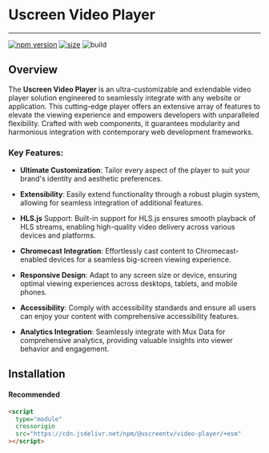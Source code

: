 # Uscreen Video Player
---
[![npm version](https://img.shields.io/npm/v/@uscreentv/video-player?&color=success)](http://npmjs.org/@uscreentv/video-player) 
[![size](https://img.shields.io/bundlephobia/minzip/@uscreentv/video-player?label=size)](https://bundlephobia.com/result?p=@uscreentv/video-player) 
![build](https://github.com/Uscreen-video/video-player/actions/workflows/release.yml/badge.svg)

## Overview

The **Uscreen Video Player** is an ultra-customizable and extendable video player solution engineered to seamlessly integrate with any website or application. This cutting-edge player offers an extensive array of features to elevate the viewing experience and empowers developers with unparalleled flexibility. Crafted with web components, it guarantees modularity and harmonious integration with contemporary web development frameworks.

### Key Features:
- **Ultimate Customization**: Tailor every aspect of the player to suit your brand's identity and aesthetic preferences.

- **Extensibility**: Easily extend functionality through a robust plugin system, allowing for seamless integration of additional features.

- **HLS.js** Support: Built-in support for HLS.js ensures smooth playback of HLS streams, enabling high-quality video delivery across various devices and platforms.

- **Chromecast Integration**: Effortlessly cast content to Chromecast-enabled devices for a seamless big-screen viewing experience.

- **Responsive Design**: Adapt to any screen size or device, ensuring optimal viewing experiences across desktops, tablets, and mobile phones.

- **Accessibility**: Comply with accessibility standards and ensure all users can enjoy your content with comprehensive accessibility features.

- **Analytics Integration**:  Seamlessly integrate with Mux Data for comprehensive analytics, providing valuable insights into viewer behavior and engagement. 

## Installation

#### Recommended
```html
<script
  type="module"
  crossorigin
  src="https://cdn.jsdelivr.net/npm/@uscreentv/video-player/+esm"
></script>
```
